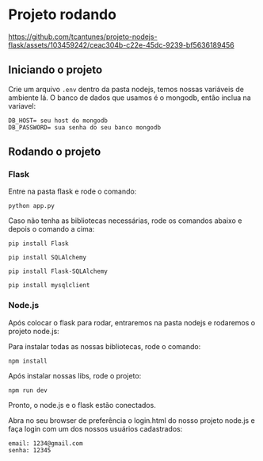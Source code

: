 # Projeto rodando

https://github.com/tcantunes/projeto-nodejs-flask/assets/103459242/ceac304b-c22e-45dc-9239-bf5636189456

## Iniciando o projeto

Crie um arquivo `.env` dentro da pasta nodejs, temos nossas variáveis de ambiente lá. O banco de dados que usamos é o mongodb, entâo inclua na variavel:

```
DB_HOST= seu host do mongodb
DB_PASSWORD= sua senha do seu banco mongodb
```

## Rodando o projeto

### Flask

Entre na pasta flask e rode o comando:

```
python app.py
```

Caso não tenha as bibliotecas necessárias, rode os comandos abaixo e depois o comando a cima:

```
pip install Flask
```

```
pip install SQLAlchemy
```

```
pip install Flask-SQLAlchemy
```

```
pip install mysqlclient
```

### Node.js

Após colocar o flask para rodar, entraremos na pasta nodejs e rodaremos o projeto node.js:

Para instalar todas as nossas bibliotecas, rode o comando:

```
npm install
```

Após instalar nossas libs, rode o projeto:

```
npm run dev
```

Pronto, o node.js e o flask estão conectados. 

Abra no seu browser de preferência o login.html do nosso projeto node.js e faça login com um dos nossos usuários cadastrados:

```
email: 1234@gmail.com
senha: 12345
```


